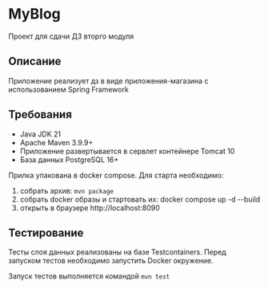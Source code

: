 # MyBlog
Проект для сдачи ДЗ вторго модуля

## Описание
Приложение реализует дз в виде приложения-магазина с использованием Spring Framework

## Требования
- Java JDK 21
- Apache Maven 3.9.9+
- Приложение развертывается в сервлет контейнере Tomcat 10
- База данных PostgreSQL 16+

Прилка упакована в docker compose. Для старта необходимо:
1. собрать архив: `mvn package`
2. собрать docker образы и стартовать их: docker compose up -d --build
3. открыть в браузере http://localhost:8090

## Тестирование
Тесты слоя данных реализованы на базе Testcontainers. Перед запуском тестов необходимо запустить Docker окружение.

Запуск тестов выполняется командой `mvn test`


